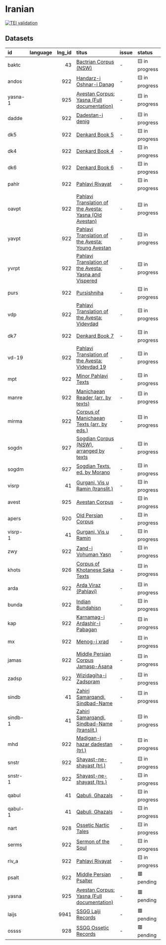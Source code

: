 # Iranian
[![TEI validation](https://github.com/TITUS-2-0/iranian/actions/workflows/validate.yaml/badge.svg?branch=main)](https://github.com/TITUS-2-0/iranian/actions/workflows/validate.yaml)
## Datasets
| id      | language   |   lng_id | titus                                                                                                                                    | issue   | status         |
|:--------|:-----------|---------:|:-----------------------------------------------------------------------------------------------------------------------------------------|:--------|:---------------|
| baktc   |            |       43 | [Bactrian Corpus (NSW)](http://titus.uni-frankfurt.de/texte/etcs/iran/miran/baktr/baktcorp/baktc.htm)                                    | -       | 🟨 in progress |
| andos   |            |      922 | [Handarz-i Oshnar-i Danag](http://titus.uni-frankfurt.de/texte/etcs/iran/miran/mpers/andoshn/andos.htm)                                  | -       | 🟨 in progress |
| yasna-1 |            |      925 | [Avestan Corpus: Yasna (Full documentation)](http://titus.uni-frankfurt.de/texte/etcs/iran/airan/avesta/yasna/yasna/yasna.htm)           | -       | 🟨 in progress |
| dadde   |            |      922 | [Dadestan-i denig](http://titus.uni-frankfurt.de/texte/etcs/iran/miran/mpers/dadden/dadde.htm)                                           | -       | 🟨 in progress |
| dk5     |            |      922 | [Denkard Book 5](http://titus.uni-frankfurt.de/texte/etcs/iran/miran/mpers/dk5/dk5.htm)                                                  | -       | 🟨 in progress |
| dk4     |            |      922 | [Denkard Book 4](http://titus.uni-frankfurt.de/texte/etcs/iran/miran/mpers/dk4/dk4.htm)                                                  | -       | 🟨 in progress |
| dk6     |            |      922 | [Denkard Book 6](http://titus.uni-frankfurt.de/texte/etcs/iran/miran/mpers/dk6/dk6.htm)                                                  | -       | 🟨 in progress |
| pahlr   |            |      922 | [Pahlavi Rivayat](http://titus.uni-frankfurt.de/texte/etcs/iran/miran/mpers/pahlriv/pahlr.htm)                                           | -       | 🟨 in progress |
| oavpt   |            |      922 | [Pahlavi Translation of the Avesta: Yasna (Old Avestan)](http://titus.uni-frankfurt.de/texte/etcs/iran/miran/mpers/avpt/oavpt/oavpt.htm) | -       | 🟨 in progress |
| yavpt   |            |      922 | [Pahlavi Translation of the Avesta: Young Avestan](http://titus.uni-frankfurt.de/texte/etcs/iran/miran/mpers/avpt/yavpt/yavpt.htm)       | -       | 🟨 in progress |
| yvrpt   |            |      922 | [Pahlavi Translation of the Avesta: Yasna and Vispered](http://titus.uni-frankfurt.de/texte/etcs/iran/miran/mpers/avpt/yvrpt/yvrpt.htm)  | -       | 🟨 in progress |
| purs    |            |      922 | [Pursishniha](http://titus.uni-frankfurt.de/texte/etcs/iran/miran/mpers/avpt/purs/purs.htm)                                              | -       | 🟨 in progress |
| vdp     |            |      922 | [Pahlavi Translation of the Avesta: Videvdad](http://titus.uni-frankfurt.de/texte/etcs/iran/miran/mpers/avpt/vdp/vdp.htm)                | -       | 🟨 in progress |
| dk7     |            |      922 | [Denkard Book 7](http://titus.uni-frankfurt.de/texte/etcs/iran/miran/mpers/dk7/dk7.htm)                                                  | -       | 🟨 in progress |
| vd-19   |            |      922 | [Pahlavi Translation of the Avesta: Videvdad 19](http://titus.uni-frankfurt.de/texte/etcs/iran/miran/mpers/avpt/vd-19p/vd-19.htm)        | -       | 🟨 in progress |
| mpt     |            |      922 | [Minor Pahlavi Texts](http://titus.uni-frankfurt.de/texte/etcs/iran/miran/mpers/mpt/mpt.htm)                                             | -       | 🟨 in progress |
| manre   |            |      922 | [Manichaean Reader (arr. by texts)](http://titus.uni-frankfurt.de/texte/etcs/iran/miran/manich/manreadc/manre.htm)                       | -       | 🟨 in progress |
| mirma   |            |      922 | [Corpus of Manichaean Texts (arr. by eds.)](http://titus.uni-frankfurt.de/texte/etcs/iran/miran/manich/mirmankb/mirma.htm)               | -       | 🟨 in progress |
| sogdn   |            |      927 | [Sogdian Corpus (NSW), arranged by texts](http://titus.uni-frankfurt.de/texte/etcs/iran/miran/sogd/sogdnswc/sogdn.htm)                   | -       | 🟨 in progress |
| sogdm   |            |      927 | [Sogdian Texts, ed. by Morano](http://titus.uni-frankfurt.de/texte/etcs/iran/miran/sogd/sogdmor/sogdm.htm)                               | -       | 🟨 in progress |
| visrp   |            |       41 | [Gurgani, Vis u Ramin (translit.)](http://titus.uni-frankfurt.de/texte/etca/iran/niran/npers/visrpx/visrp.htm)                           | -       | 🟨 in progress |
| avest   |            |      925 | [Avestan Corpus](http://titus.uni-frankfurt.de/texte/etcs/iran/airan/avesta/avest.htm)                                                   | -       | 🟨 in progress |
| apers   |            |      920 | [Old Persian Corpus](http://titus.uni-frankfurt.de/texte/etcs/iran/airan/apers/apers.htm)                                                | -       | 🟨 in progress |
| visrp-1 |            |       41 | [Gurgani, Vis u Ramin](http://titus.uni-frankfurt.de/texte/etca/iran/niran/npers/visrp/visrp.htm)                                        | -       | 🟨 in progress |
| zwy     |            |      922 | [Zand-i Vohuman Yasn](http://titus.uni-frankfurt.de/texte/etcs/iran/miran/mpers/zwy/zwy.htm)                                             | -       | 🟨 in progress |
| khots   |            |      926 | [Corpus of Khotanese Saka Texts](http://titus.uni-frankfurt.de/texte/etcs/iran/miran/khot/khotsak/khots.htm)                             | -       | 🟨 in progress |
| arda    |            |      922 | [Arda Viraz (Pahlavi)](http://titus.uni-frankfurt.de/texte/etcs/iran/miran/mpers/arda/arda.htm)                                          | -       | 🟨 in progress |
| bunda   |            |      922 | [Indian Bundahisn](http://titus.uni-frankfurt.de/texte/etcs/iran/miran/mpers/bundahis/bunda.htm)                                         | -       | 🟨 in progress |
| kap     |            |      922 | [Karnamag-i Ardashir-i Pabagan](http://titus.uni-frankfurt.de/texte/etcs/iran/miran/mpers/kap/kap.htm)                                   | -       | 🟨 in progress |
| mx      |            |      922 | [Menog-i xrad](http://titus.uni-frankfurt.de/texte/etcs/iran/miran/mpers/mx/mx.htm)                                                      | -       | 🟨 in progress |
| jamas   |            |      922 | [Middle Persian Corpus Jamasp-Asana](http://titus.uni-frankfurt.de/texte/etcs/iran/miran/mpers/jamasp/jamas.htm)                         | -       | 🟨 in progress |
| zadsp   |            |      922 | [Wizidagiha-i Zadspram](http://titus.uni-frankfurt.de/texte/etcs/iran/miran/mpers/zadspram/zadsp.htm)                                    | -       | 🟨 in progress |
| sindb   |            |       41 | [Zahiri Samarqandi, Sindbad-Name](http://titus.uni-frankfurt.de/texte/etca/iran/niran/npers/sindbad/sindb.htm)                           | -       | 🟨 in progress |
| sindb-1 |            |       41 | [Zahiri Samarqandi, Sindbad-Name (translit.)](http://titus.uni-frankfurt.de/texte/etca/iran/niran/npers/sindbadx/sindb.htm)              | -       | 🟨 in progress |
| mhd     |            |      922 | [Madigan-i hazar dadestan (trl.)](http://titus.uni-frankfurt.de/texte/etcs/iran/miran/mpers/mhd/mhd.htm)                                 | -       | 🟨 in progress |
| snstr   |            |      922 | [Shayast-ne-shayast (trl.)](http://titus.uni-frankfurt.de/texte/etcs/iran/miran/mpers/snstrl/snstr.htm)                                  | -       | 🟨 in progress |
| snstr-1 |            |      922 | [Shayast-ne-shayast (trs.)](http://titus.uni-frankfurt.de/texte/etcs/iran/miran/mpers/snstrs/snstr.htm)                                  | -       | 🟨 in progress |
| qabul   |            |       41 | [Qabuli, Ghazals](http://titus.uni-frankfurt.de/texte/etcs/iran/niran/npers/qabuli/qabulix/qabul.htm)                                    | -       | 🟨 in progress |
| qabul-1 |            |       41 | [Qabuli, Ghazals](http://titus.uni-frankfurt.de/texte/etcs/iran/niran/npers/qabuli/qabuliy/qabul.htm)                                    | -       | 🟨 in progress |
| nart    |            |      928 | [Ossetic Nartic Tales](http://titus.uni-frankfurt.de/texte/etcs/iran/niran/oss/nart/nart.htm)                                            | -       | 🟨 in progress |
| serms   |            |      922 | [Sermon of the Soul](http://titus.uni-frankfurt.de/texte/etcs/iran/miran/manich/sermseel/serms.htm)                                      | -       | 🟨 in progress |
| riv_a   |            |      922 | [Pahlavi Rivayat](http://titus.uni-frankfurt.de/texte/etcs/iran/miran/mpers/riv_af/riv_a.htm)                                            | -       | 🟨 in progress |
| psalt   |            |      922 | [Middle Persian Psalter](http://titus.uni-frankfurt.de/texte/etcs/iran/miran/mpers/psalter/psalt.htm)                                    | -       | 🟥 pending     |
| yasna   |            |      925 | [Avestan Corpus: Yasna (Full documentation)](http://titus.uni-frankfurt.de/texte/etcs/iran/airan/avesta/yasna/yasnavar/yasna.htm)        | -       | 🟥 pending     |
| laijs   |            |     9941 | [SSGG Laiji Records](http://titus.uni-frankfurt.de/texte/etce/iran/niran/laiji/laijssgg/laijs.htm)                                       | -       | 🟥 pending     |
| ossss   |            |      928 | [SSGG Ossetic Records](http://titus.uni-frankfurt.de/texte/etce/iran/niran/osset/ossssgg/ossss.htm)                                      | -       | 🟥 pending     |